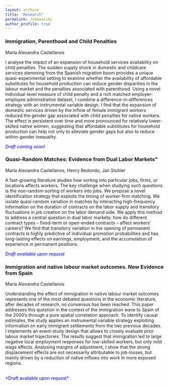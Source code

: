 ```yaml
---
layout: archive
title: "Research"
permalink: /research/
author_profile: true
---
```



<!-- {% for post in site.research %}
  {% include archive-single-nolink.html %}
{% endfor %} -->

### Immigration, Parenthood and Child Penalties

María Alexandra Castellanos

I analyse the impact of an expansion of household services availability on child penalties. The sudden supply shock in domestic and childcare services stemming from the Spanish migration boom provides a unique quasi-experimental setting to examine whether the availability of affordable substitutes for household production can reduce gender disparities in the labour market and the penalties associated with parenthood. Using a novel individual-level measure of child penalty and a rich matched employer-employee administrative dataset, I combine a difference-in-differences strategy with an instrumental variable design. I find that the expansion of domestic services driven by the inflow of female immigrant workers reduced the gender gap associated with child penalties for native workers. The effect is persistent over time and more pronounced for relatively lower-skilled native women, suggesting that affordable substitutes for household production can help not only to alleviate gender gaps but also to reduce within-gender inequality.

<span style="color: blue;">*Draft coming soon!*</span>

### Quasi-Random Matches: Evidence from Dual Labor Markets"

María Alexandra Castellanos, Henry Redondo, Jan Stuhler

A fast-growing literature studies how sorting into particular jobs, firms, or locations
affects workers. The key challenge when studying such questions is the
non-random sorting of workers into jobs. We propose a novel identification strategy
that exploits the timing of worker-firm matching. We isolate quasi-random variation
in matches by interacting high-frequency information on the duration of contracts
on the labor supply and transitory fluctuations in job creation on the labor demand
side. We apply this method to address a central question in dual labor markets: how
do different contract types – fixed-term or open-ended contracts – affect workers’
careers? We find that transitory variation in the opening of permanent contracts
is highly predictive of individual promotion probabilities and has long-lasting effects
on earnings, employment, and the accumulation of experience in permanent
positions.

<span style="color: blue;">*Draft available upon request*</span>

### Immigration and native labour market outcomes. New Evidence from Spain

María Alexandra Castellanos

Understanding the effect of immigration in native labour market outcomes represents one of
the most debated questions in the economic literature, after decades of research, no consensus
has been reached. This paper addresses this question in the context of the immigration
wave to Spain of the 2000’s through a pure spatial correlation approach. To identify causal
estimates, the study applies an instrumental variable strategy exploiting information on early
immigrant settlements from the two previous decades. I implements an event-study
design that allows to closely evaluate prior labour market trajectories. The results
suggest that immigration led to large negative local employment responses for low-skilled
workers, but only mild wage effects. Analysing margins of adjustment, I show that the strong displacement effects are not necessarily attributable to job-losses, but mainly driven by a reduction of native inflows into work in more exposed regions.
 
 <br>
<span style="color: blue;">*Draft available upon request*</span>

